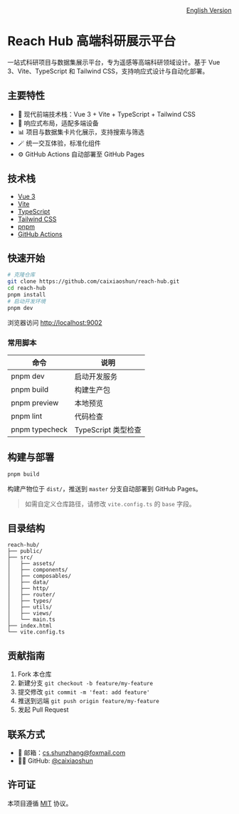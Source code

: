 <p align="right"><a href="./enREADME.md">English Version</a></p>

# Reach Hub 高端科研展示平台

一站式科研项目与数据集展示平台，专为遥感等高端科研领域设计。基于 Vue 3、Vite、TypeScript 和 Tailwind CSS，支持响应式设计与自动化部署。

## 主要特性
- 🚀 现代前端技术栈：Vue 3 + Vite + TypeScript + Tailwind CSS
- 📱 响应式布局，适配多端设备
- 📊 项目与数据集卡片化展示，支持搜索与筛选
- 🪄 统一交互体验，标准化组件
- ⚙️ GitHub Actions 自动部署至 GitHub Pages

## 技术栈
- [Vue 3](https://vuejs.org/)
- [Vite](https://vitejs.dev/)
- [TypeScript](https://www.typescriptlang.org/)
- [Tailwind CSS](https://tailwindcss.com/)
- [pnpm](https://pnpm.io/)
- [GitHub Actions](https://github.com/features/actions)

## 快速开始
```bash
# 克隆仓库
git clone https://github.com/caixiaoshun/reach-hub.git
cd reach-hub
pnpm install
# 启动开发环境
pnpm dev
```
浏览器访问 [http://localhost:9002](http://localhost:9002)

### 常用脚本
| 命令                | 说明               |
|---------------------|--------------------|
| pnpm dev            | 启动开发服务       |
| pnpm build          | 构建生产包         |
| pnpm preview        | 本地预览           |
| pnpm lint           | 代码检查           |
| pnpm typecheck      | TypeScript 类型检查|

## 构建与部署
```bash
pnpm build
```
构建产物位于 `dist/`，推送到 `master` 分支自动部署到 GitHub Pages。

> 如需自定义仓库路径，请修改 `vite.config.ts` 的 `base` 字段。

## 目录结构
```text
reach-hub/
├── public/
├── src/
│   ├── assets/
│   ├── components/
│   ├── composables/
│   ├── data/
│   ├── http/
│   ├── router/
│   ├── types/
│   ├── utils/
│   ├── views/
│   └── main.ts
├── index.html
└── vite.config.ts
```

## 贡献指南
1. Fork 本仓库
2. 新建分支 `git checkout -b feature/my-feature`
3. 提交修改 `git commit -m 'feat: add feature'`
4. 推送到远端 `git push origin feature/my-feature`
5. 发起 Pull Request

## 联系方式
- 📧 邮箱：[cs.shunzhang@foxmail.com](mailto:cs.shunzhang@foxmail.com)
- 🧑‍💻 GitHub: [@caixiaoshun](https://github.com/caixiaoshun)

## 许可证
本项目遵循 [MIT](LICENSE) 协议。

